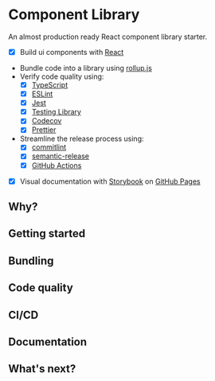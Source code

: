 # Component Library

An almost production ready React component library starter.

- [x] Build ui components with [React](https://reactjs.org/)
- Bundle code into a library using [rollup.js](https://rollupjs.org/)
- Verify code quality using:
  - [x] [TypeScript](https://www.typescriptlang.org/)
  - [x] [ESLint](https://eslint.org/)
  - [x] [Jest](https://jestjs.io/)
  - [x] [Testing Library](https://testing-library.com/)
  - [x] [Codecov](https://codecov.io/)
  - [x] [Prettier](https://prettier.io/)
- Streamline the release process using:
  - [x] [commitlint](https://commitlint.js.org/)
  - [x] [semantic-release](https://github.com/semantic-release/semantic-release)
  - [x] [GitHub Actions](https://github.com/features/actions)
- [x] Visual documentation with [Storybook](https://storybook.js.org/) on [GitHub Pages](https://pages.github.com/)

## Why?

## Getting started

## Bundling

## Code quality

## CI/CD

## Documentation

## What's next?
